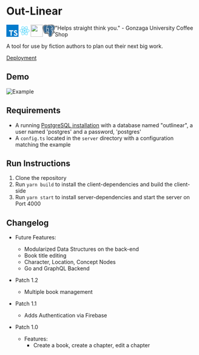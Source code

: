 # Out-Linear

<img height="32" width="32" align="left" src='https://raw.githubusercontent.com/github/explore/80688e429a7d4ef2fca1e82350fe8e3517d3494d/topics/typescript/typescript.png' />

<img height="32" width="32" align="left" src='https://raw.githubusercontent.com/github/explore/80688e429a7d4ef2fca1e82350fe8e3517d3494d/topics/react/react.png' />

<img height="32" width="32" align="left" src='https://raw.githubusercontent.com/rahul-jha98/README_icons/main/language_and_tools/square/material-ui/material-ui.svg' />

<img height="32" width="32" align="left" src='https://raw.githubusercontent.com/github/explore/80688e429a7d4ef2fca1e82350fe8e3517d3494d/topics/postgresql/postgresql.png' />


"Helps straight think you." - Gonzaga University Coffee Shop

A tool for use by fiction authors to plan out their next big work.

[Deployment](https://adb-outlinear.herokuapp.com/)

## Demo

![Example](https://user-images.githubusercontent.com/42557448/133675481-c3cd7bde-2d5f-4b04-a6a9-ee5b5df56a6f.gif)

## Requirements

- A running [PostgreSQL installation](https://www.postgresql.org/download/) with a database named "outlinear", a user named 'postgres' and a password, 'postgres'
- A `config.ts` located in the `server` directory with a configuration matching the example

## Run Instructions

1. Clone the repository
2. Run `yarn build` to install the client-dependencies and build the client-side
3. Run `yarn start` to install server-dependencies and start the server on Port 4000

## Changelog

* Future Features:
	* Modularized Data Structures on the back-end
	* Book title editing
	* Character, Location, Concept Nodes
	* Go and GraphQL Backend

* Patch 1.2
	* Multiple book management
* Patch 1.1
	* Adds Authentication via Firebase
* Patch 1.0
	* Features:
		* Create a book, create a chapter, edit a chapter
